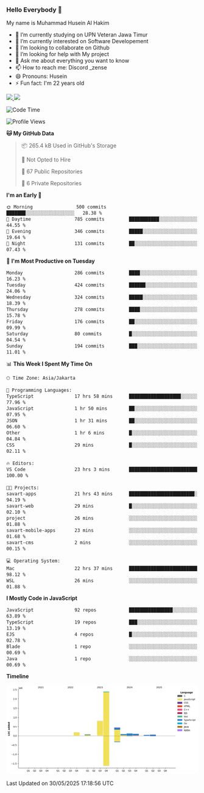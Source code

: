 ### Hello Everybody 👋

My name is Muhammad Husein Al Hakim

- 🔭 I’m currently studying on UPN Veteran Jawa Timur
- 🌱 I’m currently interested on Software Developement
- 👯 I’m looking to collaborate on Github
- 🤔 I’m looking for help with My project
- 💬 Ask me about everything you want to know
- 📫 How to reach me: Discord _zense
- 😄 Pronouns: Husein
- ⚡ Fun fact: I'm 22 years old

<p align="left">
<a href="https://github.com/huseinhq">
  <img height="180em" src="https://github-readme-stats-eight-theta.vercel.app/api?username=huseinhq&show_icons=true&theme=algolia&include_all_commits=true&count_private=true"/>
  <img height="180em" src="https://github-readme-stats-eight-theta.vercel.app/api/top-langs/?username=huseinhq&layout=compact&langs_count=8&theme=algolia"/>
</a>
</p>

<!--START_SECTION:waka-->
![Code Time](http://img.shields.io/badge/Code%20Time-2%2C207%20hrs%2054%20mins-blue)

![Profile Views](http://img.shields.io/badge/Profile%20Views-3-blue)

**🐱 My GitHub Data** 

> 📦 265.4 kB Used in GitHub's Storage 
 > 
> 🚫 Not Opted to Hire
 > 
> 📜 67 Public Repositories 
 > 
> 🔑 6 Private Repositories 
 > 
**I'm an Early 🐤** 

```text
🌞 Morning                500 commits         ███████░░░░░░░░░░░░░░░░░░   28.38 % 
🌆 Daytime                785 commits         ███████████░░░░░░░░░░░░░░   44.55 % 
🌃 Evening                346 commits         █████░░░░░░░░░░░░░░░░░░░░   19.64 % 
🌙 Night                  131 commits         ██░░░░░░░░░░░░░░░░░░░░░░░   07.43 % 
```
📅 **I'm Most Productive on Tuesday** 

```text
Monday                   286 commits         ████░░░░░░░░░░░░░░░░░░░░░   16.23 % 
Tuesday                  424 commits         ██████░░░░░░░░░░░░░░░░░░░   24.06 % 
Wednesday                324 commits         █████░░░░░░░░░░░░░░░░░░░░   18.39 % 
Thursday                 278 commits         ████░░░░░░░░░░░░░░░░░░░░░   15.78 % 
Friday                   176 commits         ██░░░░░░░░░░░░░░░░░░░░░░░   09.99 % 
Saturday                 80 commits          █░░░░░░░░░░░░░░░░░░░░░░░░   04.54 % 
Sunday                   194 commits         ███░░░░░░░░░░░░░░░░░░░░░░   11.01 % 
```


📊 **This Week I Spent My Time On** 

```text
🕑︎ Time Zone: Asia/Jakarta

💬 Programming Languages: 
TypeScript               17 hrs 58 mins      ███████████████████░░░░░░   77.96 % 
JavaScript               1 hr 50 mins        ██░░░░░░░░░░░░░░░░░░░░░░░   07.95 % 
JSON                     1 hr 31 mins        ██░░░░░░░░░░░░░░░░░░░░░░░   06.60 % 
Other                    1 hr 6 mins         █░░░░░░░░░░░░░░░░░░░░░░░░   04.84 % 
CSS                      29 mins             █░░░░░░░░░░░░░░░░░░░░░░░░   02.11 % 

🔥 Editors: 
VS Code                  23 hrs 3 mins       █████████████████████████   100.00 % 

🐱‍💻 Projects: 
savart-apps              21 hrs 43 mins      ████████████████████████░   94.19 % 
savart-web               29 mins             █░░░░░░░░░░░░░░░░░░░░░░░░   02.10 % 
project                  26 mins             ░░░░░░░░░░░░░░░░░░░░░░░░░   01.88 % 
savart-mobile-apps       23 mins             ░░░░░░░░░░░░░░░░░░░░░░░░░   01.68 % 
savart-cms               2 mins              ░░░░░░░░░░░░░░░░░░░░░░░░░   00.15 % 

💻 Operating System: 
Mac                      22 hrs 37 mins      █████████████████████████   98.12 % 
WSL                      26 mins             ░░░░░░░░░░░░░░░░░░░░░░░░░   01.88 % 
```

**I Mostly Code in JavaScript** 

```text
JavaScript               92 repos            ████████████████░░░░░░░░░   63.89 % 
TypeScript               19 repos            ███░░░░░░░░░░░░░░░░░░░░░░   13.19 % 
EJS                      4 repos             █░░░░░░░░░░░░░░░░░░░░░░░░   02.78 % 
Blade                    1 repo              ░░░░░░░░░░░░░░░░░░░░░░░░░   00.69 % 
Java                     1 repo              ░░░░░░░░░░░░░░░░░░░░░░░░░   00.69 % 
```



**Timeline**

![Lines of Code chart](https://raw.githubusercontent.com/HuseinHQ/HuseinHQ/main/assets/bar_graph.png)


 Last Updated on 30/05/2025 17:18:56 UTC
<!--END_SECTION:waka-->
